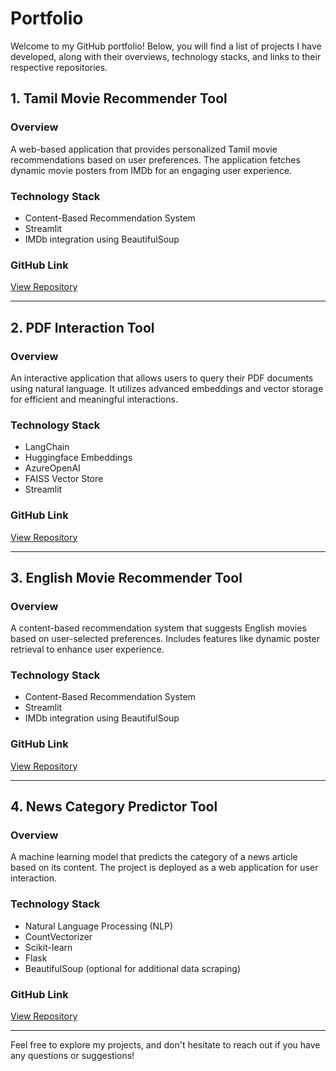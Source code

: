 # Portfolio

Welcome to my GitHub portfolio! Below, you will find a list of projects I have developed, along with their overviews, technology stacks, and links to their respective repositories.

## 1. Tamil Movie Recommender Tool

### Overview
A web-based application that provides personalized Tamil movie recommendations based on user preferences. The application fetches dynamic movie posters from IMDb for an engaging user experience.

### Technology Stack
- Content-Based Recommendation System
- Streamlit
- IMDb integration using BeautifulSoup

### GitHub Link
[View Repository](https://github.com/dhineshmathi92/tamil_movie_recommendation)

---

## 2. PDF Interaction Tool

### Overview
An interactive application that allows users to query their PDF documents using natural language. It utilizes advanced embeddings and vector storage for efficient and meaningful interactions.

### Technology Stack
- LangChain
- Huggingface Embeddings
- AzureOpenAI
- FAISS Vector Store
- Streamlit

### GitHub Link
[View Repository](https://github.com/dhineshmathi92/PDF_InteractionTool)

---

## 3. English Movie Recommender Tool

### Overview
A content-based recommendation system that suggests English movies based on user-selected preferences. Includes features like dynamic poster retrieval to enhance user experience.

### Technology Stack
- Content-Based Recommendation System
- Streamlit
- IMDb integration using BeautifulSoup

### GitHub Link
[View Repository](https://github.com/dhineshmathi92/movie_recommendation_system)

---

## 4. News Category Predictor Tool

### Overview
A machine learning model that predicts the category of a news article based on its content. The project is deployed as a web application for user interaction.

### Technology Stack
- Natural Language Processing (NLP)
- CountVectorizer
- Scikit-learn
- Flask
- BeautifulSoup (optional for additional data scraping)

### GitHub Link
[View Repository](https://github.com/dhineshmathi92/news_category_prediction)

---

Feel free to explore my projects, and don't hesitate to reach out if you have any questions or suggestions!
